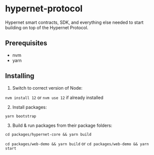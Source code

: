# hypernet-protocol
Hypernet smart contracts, SDK, and everything else needed to start building on top of the Hypernet Protocol.

## Prerequisites
 - nvm
 - yarn

## Installing
 1) Switch to correct version of Node:

 `nvm install 12` or `nvm use 12` if already installed

 2) Install packages:

 `yarn bootstrap`

 3) Build & run packages from their package folders:

 `cd packages/hypernet-core && yarn build`

 `cd packages/web-demo && yarn build` or `cd packages/web-demo && yarn start`
